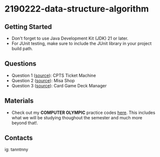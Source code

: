# 2190222-data-structure-algorithm

## Getting Started
* Don't forget to use Java Development Kit (JDK) 21 or later.
* For JUnit testing, make sure to include the JUnit library in your project build path.

## Questions
* Question 1 ([source](https://www.mycourseville.com/sites/all/modules/courseville/files/ckfinder/userfiles/100000371546748/files/Q1_toStudent_68921f290eb89.zip)): CPTS Ticket Machine
* Question 2 ([source](https://www.mycourseville.com/sites/all/modules/courseville/files/ckfinder/userfiles/100000371546748/files/Q2_toStudent_68921f9ddd4a6.zip)): Misa Shop
* Question 3 ([source](https://www.mycourseville.com/sites/all/modules/courseville/files/ckfinder/userfiles/100000371546748/files/Q3_toStudent_6892265a187a5.zip)): Card Game Deck Manager

## Materials
* Check out my **COMPUTER OLYMPIC** practice codes [here](https://github.com/tanntnny/como). This includes what we will be studying thoughout the semester and much more beyond that!.

## Contacts
ig: tanntnny